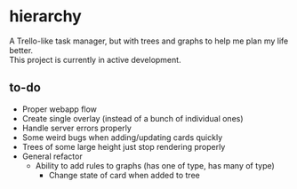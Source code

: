 # hierarchy

A Trello-like task manager, but with trees and graphs to help me plan my life better.  
This project is currently in active development.

## to-do

- Proper webapp flow
- Create single overlay (instead of a bunch of individual ones)
- Handle server errors properly
- Some weird bugs when adding/updating cards quickly
- Trees of some large height just stop rendering properly
- General refactor
  - Ability to add rules to graphs (has one of type, has many of type)
    - Change state of card when added to tree
